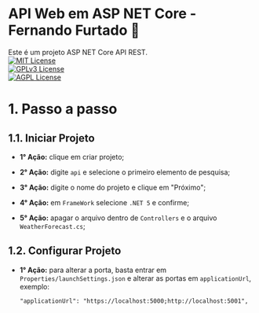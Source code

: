 
# API Web em ASP NET Core - Fernando Furtado :boy:
Este é um projeto ASP NET Core API REST.   
[![MIT License](https://img.shields.io/badge/License-MIT-green.svg)](https://choosealicense.com/licenses/mit/)  
[![GPLv3 License](https://img.shields.io/badge/License-GPL%20v3-yellow.svg)](https://choosealicense.com/licenses/gpl-3.0/)  
[![AGPL License](https://img.shields.io/badge/license-AGPL-blue.svg)](https://choosealicense.com/licenses/gpl-3.0/)

# 1. Passo a passo
## 1.1. Iniciar Projeto
- **1° Ação:** clique em criar projeto;

- **2° Ação:** digite ```api``` e selecione o primeiro elemento de pesquisa;

- **3° Ação:** digite o nome do projeto e clique em "Próximo";

- **4° Ação:** em ```FrameWork``` selecione  ```.NET 5``` e confirme;

- **5° Ação:** apagar o arquivo dentro de ```Controllers``` e o arquivo ```WeatherForecast.cs```;

## 1.2. Configurar Projeto
- **1° Ação:** para alterar a porta, basta entrar em ```Properties/launchSettings.json``` e alterar as portas em ```applicationUrl```, exemplo:
    ~~~
    "applicationUrl": "https://localhost:5000;http://localhost:5001",
    ~~~ 
